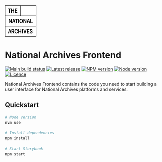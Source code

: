 <img src="./src/nationalarchives/assets/images/tna-square-logo.svg" alt="The National Archives logo" title="The National Archives" width="100" />

# National Archives Frontend

[![Main build status](https://img.shields.io/github/actions/workflow/status/nationalarchives/tna-frontend/tests.yml?style=flat-square&event=push&branch=main)](https://github.com/nationalarchives/tna-frontend/actions/workflows/tests.yml?query=branch%3Amain)
[![Latest release](https://img.shields.io/github/v/release/nationalarchives/tna-frontend?style=flat-square&logo=github&logoColor=white&sort=semver)](https://github.com/nationalarchives/tna-frontend/releases)
[![NPM version](https://img.shields.io/npm/v/@nationalarchives/frontend?style=flat-square&logo=npm&logoColor=white)](https://www.npmjs.com/package/@nationalarchives/frontend)
[![Node version](https://img.shields.io/node/v-lts/@nationalarchives/frontend?style=flat-square&logo=nodedotjs&logoColor=white)](https://github.com/nationalarchives/tna-frontend/blob/main/.nvmrc)
[![Licence](https://img.shields.io/github/license/nationalarchives/tna-frontend?style=flat-square)](https://github.com/nationalarchives/tna-frontend/blob/main/LICENCE)

National Archives Frontend contains the code you need to start building a user interface for  National Archives platforms and services.

## Quickstart

```sh
# Node version
nvm use

# Install dependencies
npm install

# Start Storybook
npm start
```
